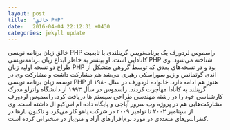 ```yaml
---
layout: post
title:  "خالق PHP"
date:   2016-04-04 22:12:31 +0430
categories: jekyll update
---
```

خالق زبان برنامه نویسی PHP
راسموس لردورف یک برنامه‌نویس گرینلندی با تابعیت کانادایی است. او بیشتر به خاطر ابداع زبان برنامه‌نویسی PHP شناخته می‌شود. وی طراح دو نسخه اولیه زبان PHP بود و در نسخه‌های بعدی که توسط گروهی متشکل از اندی گوتمانس و زیو سوراسکی رهبری می‌شد هم مشارکت داشت و مشارکت وی در توسعه زبان برنامه نویسی PHP هنوز هم ادامه دارد.
خانواده لردورف در سال ۱۹۸۰ از گرینلند به کانادا مهاجرت کردند. راسموس در سال ۱۹۹۳ از دانشگاه واترلو مدرک کارشناسی خود را در رشته مهندسی طراحی سیستم ها دریافت کرد. راسموس لردورف مشارکت‌هایی هم در پروژه وب سرور آپاچی و پایگاه داده ام‌ اس‌کیو ال داشته است.
وی از سپتامبر ۲۰۰۲ تا نوامبر ۲۰۰۹ در شرکت یاهو کار می‌کرد و تاکنون بارها در کنفرانس‌های متعددی در مورد نرم‌افزارهای آزاد و متن‌باز در سخنرانی کرده است. 